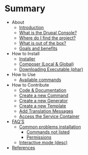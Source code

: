 # Summary

* About
  * [Introduction](about/introduction.md)  
  * [What is the Drupal Console?](about/what-is-the-drupal-console.md) 
  * [Where do I find the project?](about/where-do-i-find-the-project.md) 
  * [What is out of the box?](about/what-is-out-of-the-box.md)  
  * [Goals and benefits](about/goals-and-benefits.md)  
* How to Install
   * [Installer](how-to-install/installer.md)
   * [Composer (Local & Global)](how-to-install/composer.md)
   * [Downloading Executable (phar)](how-to-install/phar.md)
* How to Use
   * [Available commands](how-to-use/available-commands.md)
* How to Contribute
   * [Code & Documentation](how-to-contribute/code-and-documentation.md)
   * [Create a new Command](how-to-contribute/create-a-new-command.md)
   * [Create a new Generator](how-to-contribute/create-a-new-generator.md)
   * [Create a new Template](how-to-contribute/create-a-new-template.md)
   * [Add Translation Messages](how-to-contribute/transalations.md)
   * [Access the Service Container](how-to-contribute/access-the-service-container.md)
* [FAQ'S](faq/common_problems_installation.md)
   * [Common problems installation](faq/common_problems_installation.md)
       * [Commands not listed](faq/commands_not_listed.md)
       * [Permissions](faq/permissions.md)
   * [Interactive mode (desc)](faq/interactive_mode_desc.md)
* [References](references/links.md)
